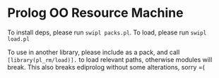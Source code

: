 # Prolog OO Resource Machine

To install deps, please run `swipl packs.pl`.
To load, please run `swipl load.pl`

To use in another library, please include as a pack, and call `[library(pl_rm/load)].` to load relevant paths, otherwise modules will break. This also breaks ediprolog without some alterations, sorry =(



